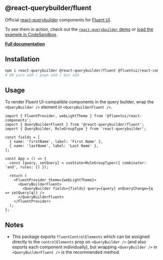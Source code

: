 ## @react-querybuilder/fluent

Official [react-querybuilder](https://npmjs.com/package/react-querybuilder) components for [Fluent UI](https://github.com/microsoft/fluentui).

To see them in action, check out the [`react-querybuilder` demo](https://react-querybuilder.js.org/demo/fluent) or [load the example in CodeSandbox](https://codesandbox.io/s/github/react-querybuilder/react-querybuilder/tree/main/examples/fluent).

**[Full documentation](https://react-querybuilder.js.org/)**

## Installation

```bash
npm i react-querybuilder @react-querybuilder/fluent @fluentui/react-components
# OR yarn add / pnpm add / bun add
```

## Usage

To render Fluent UI-compatible components in the query builder, wrap the `<QueryBuilder />` element in `<QueryBuilderFluent />`.

```tsx
import { FluentProvider, webLightTheme } from '@fluentui/react-components';
import { QueryBuilderFluent } from '@react-querybuilder/fluent';
import { QueryBuilder, RuleGroupType } from 'react-querybuilder';

const fields = [
  { name: 'firstName', label: 'First Name' },
  { name: 'lastName', label: 'Last Name' },
];

const App = () => {
  const [query, setQuery] = useState<RuleGroupType>({ combinator: 'and', rules: [] });

  return (
    <FluentProvider theme={webLightTheme}>
      <QueryBuilderFluent>
        <QueryBuilder fields={fields} query={query} onQueryChange={q => setQuery(q)} />
      </QueryBuilderFluent>
    </FluentProvider>
  );
};
```

## Notes

- This package exports `fluentControlElements` which can be assigned directly to the `controlElements` prop on `<QueryBuilder />` (and also exports each component individually), but wrapping `<QueryBuilder />` in `<QueryBuilderFluent />` is the recommended method.
